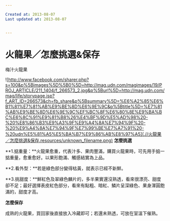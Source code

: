 ```yaml
---

Created at: 2013-08-07
Last updated at: 2013-08-07


---
```


# 火龍果／怎麼挑選&保存


梅汁火龍果

![http://www.facebook.com/sharer.php?s=100&p%5Bimages%5D%5B0%5D=http://mag.udn.com/magimages/19/PROJ_ARTICLE/211_1404/f_266573_2.jpg&p%5Burl%5D=http://mag.udn.com/mag/life/storypage.jsp?f_ART_ID=266573&ch=fb_share&p%5Bsummary%5D=%E6%A2%85%E6%B1%81%E7%81%AB%E9%BE%8D%E6%9E%9C&p%5Btitle%5D=%E7%81%AB%E9%BE%8D%E6%9E%9C%EF%BC%8F%E6%80%8E%E9%BA%BC%E6%8C%91%E9%81%B8%26%E4%BF%9D%E5%AD%98%20-%20%E8%86%B3%E9%A3%9F%E9%A4%8A%E7%94%9F%20-%20%E9%A4%8A%E7%94%9F%E7%99%BE%E7%A7%91%20-%20udn%E5%81%A5%E5%BA%B7%E9%86%AB%E8%97%A5](.//火龍果／怎麼挑選&保存.resources/unknown_filename.png)
**怎麼挑選**

**1.掂重量：**火龍果愈重，代表汁多、果肉豐滿，購買火龍果時，可先用手掂一掂重量，愈重愈好。以果形飽滿、觸感結實為上品。

**2.看外型：**若是綠色部分變得枯黃，就表示已經不新鮮。

**3.挑甜度：**鮮紅色及翠綠色麟片的，多半果實還沒熟透，看來很漂亮、甜度卻不足；最好選擇表皮紅色部分，看來有點粗、暗紅、鱗片呈深綠色、果身渾圓飽滿的，甜度才高。

**怎麼保存**

成熟的火龍果，買回家後直接放入冷藏即可；若還未熟透，可放在室溫下催熟。


